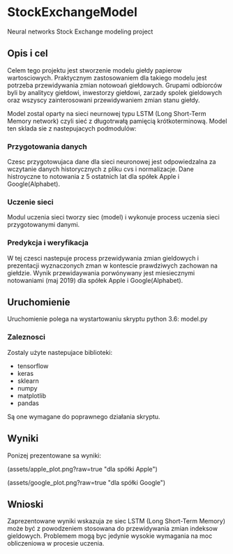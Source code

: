 # StockExchangeModel
Neural networks Stock Exchange modeling project

## Opis i cel

Celem tego projektu jest stworzenie modelu giełdy papierow wartosciowych.
Praktycznym zastosowaniem dla takiego modelu jest potrzeba przewidywania zmian notowoań giełdowych.
Grupami odbiorców byli by analitycy giełdowi, inwestorzy giełdowi, zarzady spolek gieldowych oraz wszyscy zainterosowani przewidywaniem zmian stanu giełdy.

Model zostal oparty na sieci neurnowej typu LSTM (Long Short-Term Memory network) czyli sieć z długotrwałą pamięcią krótkoterminową.
Model ten sklada sie z nastepujacych podmodulów:

### Przygotowania danych

Czesc przygotowujaca dane dla sieci neuronowej jest odpowiedzalna za wczytanie danych historycznych z pliku cvs i normalizacje.
Dane histroyczne to notowania z 5 ostatnich lat dla spółek Apple i Google(Alphabet).

### Uczenie sieci

Modul uczenia sieci tworzy siec (model) i wykonuje process uczenia sieci przygotowanymi danymi.

### Predykcja i weryfikacja 

W tej czesci nastepuje process przewidywania zmian gieldowych i prezentacji wyznaczonych zman w kontescie prawdziwych zachowan na giełdzie.
Wynik przewidaywania porwónywany jest miesiecznymi notowaniami (maj 2019) dla spółek Apple i Google(Alphabet).

## Uruchomienie

Uruchomienie polega na wystartowaniu skryptu python 3.6: model.py 

### Zaleznosci

Zostaly użyte nastepujace biblioteki:

* tensorflow
* keras
* sklearn
* numpy
* matplotlib
* pandas

Są one wymagane do poprawnego działania skryptu.

## Wyniki

Ponizej prezentowane sa wyniki:

(assets/apple_plot.png?raw=true "dla spółki Apple")

(assets/google_plot.png?raw=true "dla spółki Google")

## Wnioski

Zaprezentowane wyniki wskazuja ze siec LSTM (Long Short-Term Memory) może być z powodzeniem stosowana do przewidywania zmian indeksow gieldowych.
Problemem mogą byc jedynie wysokie wymagania na moc obliczeniowa w procesie uczenia.
